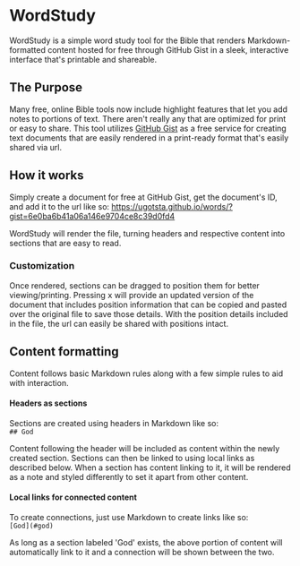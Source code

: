 # WordStudy
WordStudy is a simple word study tool for the Bible that renders Markdown-formatted content hosted for free through GitHub Gist in a sleek, interactive interface that's printable and shareable.

## The Purpose
Many free, online Bible tools now include highlight features that let you add notes to portions of text. There aren't really any that are optimized for print or easy to share. This tool utilizes [GitHub Gist](https://gist.github.com/) as a free service for creating text documents that are easily rendered in a print-ready format that's easily shared via url.

## How it works
Simply create a document for free at GitHub Gist, get the document's ID, and add it to the url like so:
https://ugotsta.github.io/words/?gist=6e0ba6b41a06a146e9704ce8c39d0fd4

WordStudy will render the file, turning headers and respective content into sections that are easy to read.

### Customization
Once rendered, sections can be dragged to position them for better viewing/printing. Pressing <kbd>x</kbd> will provide an updated version of the document that includes position information that can be copied and pasted over the original file to save those details. With the position details included in the file, the url can easily be shared with positions intact.

## Content formatting
Content follows basic Markdown rules along with a few simple rules to aid with interaction.

#### Headers as sections
Sections are created using headers in Markdown like so:  
```## God```

Content following the header will be included as content within the newly created section. Sections can then be linked to using local links as described below. When a section has content linking to it, it will be rendered as a note and styled differently to set it apart from other content.

#### Local links for connected content
To create connections, just use Markdown to create links like so:  
```[God](#god)```

As long as a section labeled 'God' exists, the above portion of content will automatically link to it and a connection will be shown between the two.
